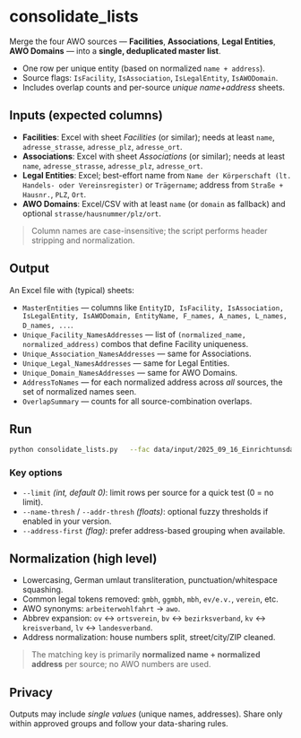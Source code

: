 # consolidate_lists

Merge the four AWO sources — **Facilities**, **Associations**, **Legal Entities**, **AWO Domains** — into a **single, deduplicated master list**.

- One row per unique entity (based on normalized `name + address`).
- Source flags: `IsFacility`, `IsAssociation`, `IsLegalEntity`, `IsAWODomain`.
- Includes overlap counts and per-source _unique name+address_ sheets.

## Inputs (expected columns)

- **Facilities**: Excel with sheet _Facilities_ (or similar); needs at least `name`, `adresse_strasse`, `adresse_plz`, `adresse_ort`.
- **Associations**: Excel with sheet _Associations_ (or similar); needs at least `name`, `adresse_strasse`, `adresse_plz`, `adresse_ort`.
- **Legal Entities**: Excel; best-effort name from `Name der Körperschaft (lt. Handels- oder Vereinsregister)` or `Trägername`; address from `Straße + Hausnr.`, `PLZ`, `Ort`.
- **AWO Domains**: Excel/CSV with at least `name` (or `domain` as fallback) and optional `strasse/hausnummer/plz/ort`.

> Column names are case-insensitive; the script performs header stripping and normalization.

## Output

An Excel file with (typical) sheets:

- `MasterEntities` — columns like `EntityID, IsFacility, IsAssociation, IsLegalEntity, IsAWODomain, EntityName, F_names, A_names, L_names, D_names, ...`.
- `Unique_Facility_NamesAddresses` — list of `(normalized_name, normalized_address)` combos that define Facility uniqueness.
- `Unique_Association_NamesAddresses` — same for Associations.
- `Unique_Legal_NamesAddresses` — same for Legal Entities.
- `Unique_Domain_NamesAddresses` — same for AWO Domains.
- `AddressToNames` — for each normalized address across _all_ sources, the set of normalized names seen.
- `OverlapSummary` — counts for all source-combination overlaps.

## Run

```bash
python consolidate_lists.py   --fac data/input/2025_09_16_Einrichtunsdatenbank_Export_descriptions_final.xlsx   --ass data/input/2026_09_18_JurPers_Fragebogen2025_descriptions_final.xlsx   --leg data/input/2026_09_18_JurPers_Fragebogen2025_descriptions_final.xlsx   --dom data/input/AWO_domains_with_impressum_data.xlsx   --out data/output/merged_entities.xlsx   --limit 0
```

### Key options

- `--limit` _(int, default 0)_: limit rows per source for a quick test (0 = no limit).
- `--name-thresh` / `--addr-thresh` _(floats)_: optional fuzzy thresholds if enabled in your version.
- `--address-first` _(flag)_: prefer address-based grouping when available.

## Normalization (high level)

- Lowercasing, German umlaut transliteration, punctuation/whitespace squashing.
- Common legal tokens removed: `gmbh`, `ggmbh`, `mbh`, `ev/e.v.`, `verein`, etc.
- AWO synonyms: `arbeiterwohlfahrt` → `awo`.
- Abbrev expansion: `ov` ↔︎ `ortsverein`, `bv` ↔︎ `bezirksverband`, `kv` ↔︎ `kreisverband`, `lv` ↔︎ `landesverband`.
- Address normalization: house numbers split, street/city/ZIP cleaned.

> The matching key is primarily **normalized name + normalized address** per source; no AWO numbers are used.

## Privacy

Outputs may include _single values_ (unique names, addresses). Share only within approved groups and follow your data-sharing rules.
